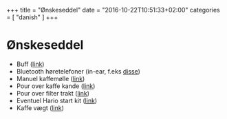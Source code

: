 +++
title = "Ønskeseddel"
date = "2016-10-22T10:51:33+02:00"
categories = [ "danish" ]
+++

# Ønskeseddel

* Buff ([link](https://www.spejdersport.dk/buff-merinould.aspx))
* Bluetooth høretelefoner (in-ear, f.eks [disse](http://www.apple.com/dk/shop/product/MLYF2ZM/A/beatsx-%C3%B8retelefoner-hvid?fnode=f887f526076e7345f0f732b22b7d172047c7bf5b9e8ee591edcb6b839e20b58614845d161d6729fe8c9de6fc4ac55ba0095008e52895b56e721c9dfa61a7cb173027af739323ac07448799e0e2ecc91201387746e17fa8f8fc7bb9e1746410294cf2a6d81fb669a72f0d9eef44fc2c0800d652b17adadf2be6447471230353ee&fs=f%3Dbluetooth%26fh%3D47cf%252B3028))
* Manuel kaffemølle ([link](http://www.rigtigkaffe.dk/manuelle-kaffemoller/8025-espresso-gear-tiamo-kaffemolle.html))
* Pour over kaffe kande ([link](http://www.kaffemekka.dk/shop/735-hario/597-hario-buono-kande-12l-vkb-120/))
* Pour over filter trakt ([link](http://www.kaffemekka.dk/shop/735-hario/695-hario-v60-2-kops-filterholder-i-plastik-vd-02-t/))
* Eventuel Hario start kit ([link](http://www.kaffemekka.dk/shop/735-hario/1024-hario-v60-startpakke/))
* Kaffe vægt ([link](http://www.kaffemekka.dk/shop/735-hario/1023-hario-v60-drip-scale-vst-2000/))
